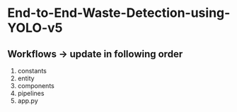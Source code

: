 # End-to-End-Waste-Detection-using-YOLO-v5
## Workflows -> update in following order
1. constants
2. entity
3. components
4. pipelines
5. app.py
